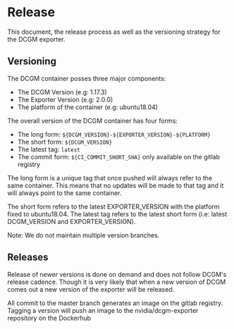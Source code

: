# Release

This document, the release process as well as the versioning strategy for the DCGM exporter.

## Versioning

The DCGM container posses three major components:
- The DCGM Version (e.g: 1.17.3)
- The Exporter Version (e.g: 2.0.0)
- The platform of the container (e.g: ubuntu18.04)

The overall version of the DCGM container has four forms:
- The long form: `${DCGM_VERSION}-${EXPORTER_VERSION}-${PLATFORM}`
- The short form: `${DCGM_VERSION}`
- The latest tag: `latest`
- The commit form: `${CI_COMMIT_SHORT_SHA}` only available on the gitlab registry

The long form is a unique tag that once pushed will always refer to the same container.
This means that no updates will be made to that tag and it will always point to the same container.

The short form refers to the latest EXPORTER_VERSION with the platform fixed to ubuntu18.04.
The latest tag refers to the latest short form (i.e: latest DCGM_VERSION and EXPORTER_VERSION).

Note: We do not maintain multiple version branches.

## Releases

Release of newer versions is done on demand and does not follow DCGM's release cadence.
Though it is very likely that when a new version of DCGM comes out a new version of the exporter will be released.

All commit to the master branch generates an image on the gitlab registry.
Tagging a version will push an image to the nvidia/dcgm-exporter repository on the Dockerhub
